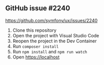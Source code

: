 ## GitHub issue #2240

<https://github.com/symfony/ux/issues/2240>

1. Clone this repository
2. Open the project with Visual Studio Code
3. Reopen the project in the Dev Container
4. Run `composer install`
5. Run `npm install` and `npm run watch`
6. Open <https://localhost>
